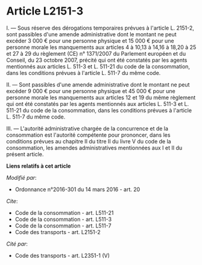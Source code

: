 # Article L2151-3

I. ― Sous réserve des dérogations temporaires prévues à l'article L. 2151-2, sont passibles d'une amende administrative dont
le montant ne peut excéder 3 000 € pour une personne physique et 15 000 € pour une personne morale les manquements aux
articles 4 à 10,13 à 14,16 à 18,20 à 25 et 27 à 29 du règlement (CE) n° 1371/2007 du Parlement européen et du Conseil, du 23
octobre 2007, précité qui ont été constatés par les agents mentionnés aux articles L. 511-3 et L. 511-21 du code de la
consommation, dans les conditions prévues à l'article L. 511-7 du même code. 

II. ― Sont passibles d'une amende administrative dont le montant ne peut excéder 9 000 € pour une personne physique et 45 000
€ pour une personne morale les manquements aux articles 12 et 19 du même règlement qui ont été constatés par les agents
mentionnés aux articles L. 511-3 et L. 511-21 du code de la consommation, dans les conditions prévues à l'article L. 511-7 du
même code. 

III. ― L'autorité administrative chargée de la concurrence et de la consommation est l'autorité compétente pour prononcer,
dans les conditions prévues au chapitre II du titre II du livre V du code de la consommation, les amendes administratives
mentionnées aux I et II du présent article.

**Liens relatifs à cet article**

_Modifié par_:

  - Ordonnance n°2016-301 du 14 mars 2016 - art. 20

_Cite_:

  - Code de la consommation - art. L511-21
  - Code de la consommation - art. L511-3
  - Code de la consommation - art. L511-7
  - Code des transports - art. L2151-2

_Cité par_:

  - Code des transports - art. L2351-1 (V)

